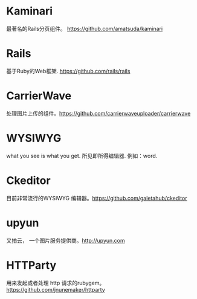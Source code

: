 # Kaminari
最著名的Rails分页组件。 https://github.com/amatsuda/kaminari

# Rails
基于Ruby的Web框架. https://github.com/rails/rails

# CarrierWave
处理图片上传的组件。https://github.com/carrierwaveuploader/carrierwave

# WYSIWYG
what you see is what you get. 所见即所得编辑器. 例如：word.

# Ckeditor
目前非常流行的WYSIWYG 编辑器。https://github.com/galetahub/ckeditor

# upyun
又拍云， 一个图片服务提供商。http://upyun.com

# HTTParty
用来发起或者处理 http 请求的rubygem。https://github.com/jnunemaker/httparty
